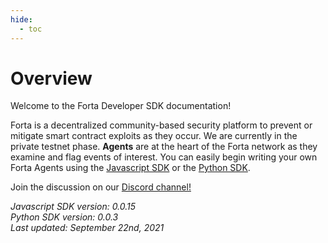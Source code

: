 ```yaml
---
hide:
  - toc
---
```


# Overview

Welcome to the Forta Developer SDK documentation!

Forta is a decentralized community-based security platform to prevent or mitigate smart contract exploits as they occur. We are currently in the private testnet phase. **Agents** are at the heart of the Forta network as they examine and flag events of interest. You can easily begin writing your own Forta Agents using the [Javascript SDK](https://www.npmjs.com/package/forta-agent) or the [Python SDK](https://pypi.org/project/forta-agent/).

Join the discussion on our [Discord channel!](https://discord.gg/DUju5Dh4J9)

_Javascript SDK version: 0.0.15_<br>
_Python SDK version: 0.0.3_<br>
_Last updated: September 22nd, 2021_
